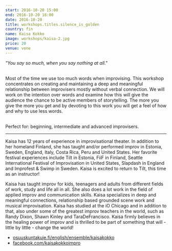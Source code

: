 ```yaml
---
start: 2016-10-20 15:00
end: 2016-10-20 18:00
date: 2016-10-20
title: workshops.titles.silence_is_golden    
country: fin
name: Kaisa Kokko
image: workshops/kaisa-2.jpg
price: 20
venue: vene
---
```

*"You say so much, when you say nothing at all."*<br><br>

Most of the time we use too much words when improvising. This workshop concentrates on creating and maintaining a deep and meaningful relationship between improvisers mostly without verbal connection. We will work on the intention over words and examine how this will give the audience the chance to be active members of storytelling. The more you give the more you get and by devoting to this work you will get a feel of how and why to use less words.<br><br>

Perfect for: beginning, intermediate and advanced improvisers.

---
Kaisa has 12 years of experience in improvisational theater. In addition to her homeland Finland, she has taught and/or performed improv in Estonia, Sweden, England, Italy, Costa Rica, Peru and United States. Her favorite festival experiences include Tilt in Estonia, FiiF in Finland, Seattle International Festival of Improvisation in United States, Slapdash in England and Improfest & Swimp in Sweden. Kaisa is excited to return to Tilt, this time as an instructor!<br>

Kaisa has taught improv for kids, teenagers and adults from different fields of work, study and life all in all. She also does a lot work in the field of applied improv and communication skills. Kaisa specializes in deep and meaningful connections, relationship based grounded scene work and musical improvisation. Kaisa has studied at the iO Chicago and in addition to that, also under some of the greatest improv teachers in the world, such as Randy Dixon, Shawn Kinley and TaraDeFrancisco. Kaisa firmly believes in the healing power of improv and is thrilled to be part of something that will - little by little - change the world! <br>

- [osuuskuntakuje.fi/english/ensemble/kaisakokko](http://www.osuuskuntakuje.fi/english/ensemble/kaisakokko)
- [facebook.com/kaisakokkoimpro](http://www.facebook.com/kaisakokkoimpro)

